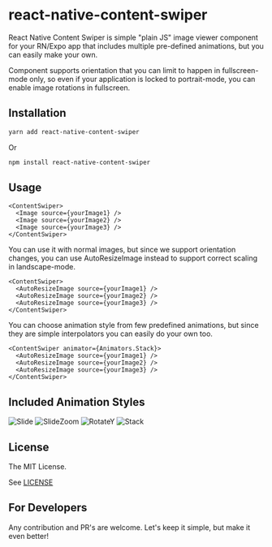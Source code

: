 # react-native-content-swiper

React Native Content Swiper is simple "plain JS" image viewer component for your
RN/Expo app that includes multiple pre-defined animations, but you can easily make
your own.

Component supports orientation that you can limit to happen in fullscreen-mode
only, so even if your application is locked to portrait-mode, you can enable
image rotations in fullscreen.

## Installation

```sh
yarn add react-native-content-swiper
```

Or

```sh
npm install react-native-content-swiper
```

## Usage

```
<ContentSwiper>
  <Image source={yourImage1} />
  <Image source={yourImage2} />
  <Image source={yourImage3} />
</ContentSwiper>
```

You can use it with normal images, but since we support orientation changes,
you can use AutoResizeImage instead to support correct scaling in landscape-mode.

```
<ContentSwiper>
  <AutoResizeImage source={yourImage1} />
  <AutoResizeImage source={yourImage2} />
  <AutoResizeImage source={yourImage3} />
</ContentSwiper>
```

You can choose animation style from few predefined animations,
but since they are simple interpolators you can easily do your own too.

```
<ContentSwiper animator={Animators.Stack}>
  <AutoResizeImage source={yourImage1} />
  <AutoResizeImage source={yourImage2} />
  <AutoResizeImage source={yourImage3} />
</ContentSwiper>
```

## Included Animation Styles

![Slide](https://www.polarspin.com/static/img/rn-swiper-style-1.gif)
![SlideZoom](https://www.polarspin.com/static/img/rn-swiper-style-2.gif)
![RotateY](https://www.polarspin.com/static/img/rn-swiper-style-3.gif)
![Stack](https://www.polarspin.com/static/img/rn-swiper-style-4.gif)

## License

The MIT License.

See [LICENSE](LICENSE)

## For Developers

Any contribution and PR's are welcome. Let's keep it simple, but make it even better!
